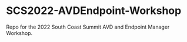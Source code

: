 # SCS2022-AVDEndpoint-Workshop
Repo for the 2022 South Coast Summit AVD and Endpoint Manager Workshop.
